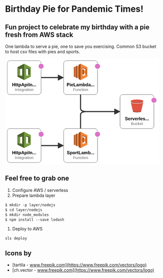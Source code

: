 # Birthday Pie for Pandemic Times!

## Fun project to celebrate my birthday with a pie fresh from AWS stack

One lambda to serve a pie, one to save you exercising. Common S3 bucket to host csv files with pies and sports.

![s3 diagram](resources/diagram.png)

## Feel free to grab one

1. Configure AWS / serverless
1. Prepare lambda layer

```
$ mkdir -p layer/nodejs
$ cd layer/nodejs
$ mkdir node_modules
$ npm install --save lodash
```
1. Deploy to AWS
```
sls deploy
```

## Icons by
* [tartila - www.freepik.com](https://www.freepik.com/vectors/logo)
* [ch.vector - www.freepik.com](https://www.freepik.com/vectors/logo)